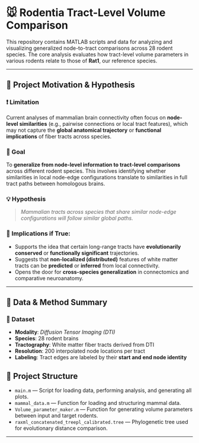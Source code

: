 # 🐭 Rodentia Tract-Level Volume Comparison

This repository contains MATLAB scripts and data for analyzing and visualizing generalized node-to-tract comparisons across 28 rodent species. The core analysis evaluates how tract-level volume parameters in various rodents relate to those of **Rat1**, our reference species.

---

## 🎯 Project Motivation & Hypothesis

### ❗ Limitation
Current analyses of mammalian brain connectivity often focus on **node-level similarities** (e.g., pairwise connections or local tract features), which may not capture the **global anatomical trajectory** or **functional implications** of fiber tracts across species.

### 🧭 Goal
To **generalize from node-level information to tract-level comparisons** across different rodent species. This involves identifying whether similarities in local node-edge configurations translate to similarities in full tract paths between homologous brains.

### 💡 Hypothesis
> *Mammalian tracts across species that share similar node-edge configurations will follow similar global paths.*

### 🧬 Implications if True:
- Supports the idea that certain long-range tracts have **evolutionarily conserved** or **functionally significant** trajectories.
- Suggests that **non-localized (distributed)** features of white matter tracts can be **predicted** or **inferred** from local connectivity.
- Opens the door for **cross-species generalization** in connectomics and comparative neuroanatomy.

---

## 🧪 Data & Method Summary

### 🧠 Dataset
- **Modality**: *Diffusion Tensor Imaging (DTI)*  
- **Species**: 28 rodent brains  
- **Tractography**: White matter fiber tracts derived from DTI  
- **Resolution**: 200 interpolated node locations per tract  
- **Labeling**: Tract edges are labeled by their **start and end node identity**  

## 📂 Project Structure

- `main.m` — Script for loading data, performing analysis, and generating all plots.
- `mammal_data.m` — Function for loading and structuring mammal data.
- `Volume_parameter_maker.m` — Function for generating volume parameters between input and target rodents.
- `raxml_concatenated_treepl_calibrated.tree` — Phylogenetic tree used for evolutionary distance comparison.

---
